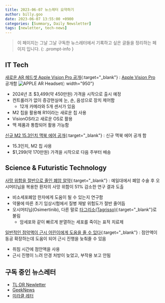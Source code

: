 ```yaml
---
title: 2023-06-07 뉴스레터 요약하기
author: billy.goo
date: 2023-06-07 13:55:00 +0900
categories: [Summary, Daily Newsletter]
tags: [newletter, tech-news]
---
```


> 이 페이지는 그날 그날 구독한 뉴스레터에서 기록하고 싶은 글들을 정리하는 페이지 입니다.
{: .prompt-info }

## IT Tech
[새로운 AR 헤드셋 Apple Vision Pro 공개](https://www.theverge.com/2023/6/5/23738968/apple-vision-pro-ar-headset-features-specs-price-release-date-wwdc-2023){:target="_blank"}
: [Apple Vision Pro](https://www.apple.com/newsroom/2023/06/introducing-apple-vision-pro/) 공개함 
  ![APPLE AR Headset](/assets/img/post/20230607/vision_pro.pro){: width="950"}
- 2024년 초 $3,499(약 450만원) 가격을 시작으로 출시 예정
- 컨트롤러가 없이 증강현실에 눈, 손, 음성으로 장치 제어함
  - 12개 카메라와 5개 센서가 있음
- M2 칩을 활용해 R1이라는 새로운 칩 사용 
- VisionOS라고 새로운 OS로 활용
- 맥 제품과 통합되어 활용 가능함 

[신규 M2 15.3인치 맥북 에어 공개](https://www.macrumors.com/2023/06/05/apple-new-15-inch-macbook-air){:target="_blank"}
: 신규 맥북 에어 공개 함
- 15.3인치, M2 칩 사용
- $1,299(약 170만원) 가격을 시작으로 다음 주부터 배송 


## Science & Futuristic Technology
[사망 위함을 절반으로 줄인 폐암 알약](https://www.theguardian.com/science/2023/jun/04/lung-cancer-pill-cuts-risk-of-death-by-half-says-thrilling-study){:target="_blank"}
: 예일대에서 폐암 수술 후 오시머티닙을 복용한 환자의 사망 위함이 51% 감소한 연구 결과 도출
- 비소세포폐암 한자에게 도움이 될 수 있는지 연구함
- 약물에 따른 초기 임상시험에서 질병 재발 위험도가 절반 줄어듬
- 오시머티닙(Osimertinib), 다른 말로 [타그리소(Tagrisso)](http://cancer.snuh.org/info/medi/view.do?seq_no=56){:target="_blank"}로 불림 
  - 암세포와 같이 빠르게 분열하는 세포를 죽이는 표적 치료제

[일반적인 점악액이 근시 어린이에게 도움을 줄 수 있다](https://newatlas.com/medical/common-eye-drops-hope-nearsighted-kids-atropine){:target="_blank"}
: 점안액이 동공 확장하는데 도움이 되어 근시 진행을 늦춰줄 수 있음
  - 취침 시간에 점안액을 사용
  - 근시 진행이 느려 안경 처방이 늦었고, 부작용 보고 안됨

## 구독 중인 뉴스레터
- [TL;DR Newletter](https://tldr.tech/)
- [GeekNews](https://news.hada.io/)
- [미라클 레터](https://page.stibee.com/)
